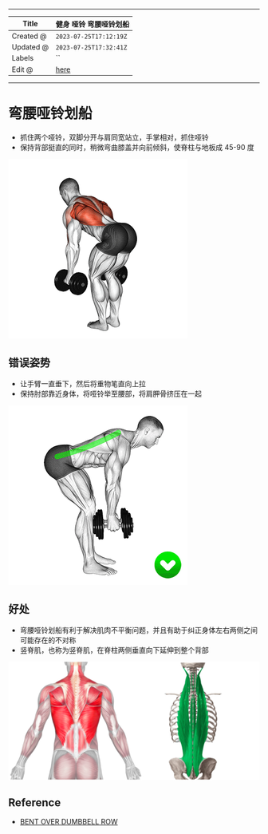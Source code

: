 -----

| Title     | 健身 哑铃 弯腰哑铃划船                                    |
| --------- | ----------------------------------------------- |
| Created @ | `2023-07-25T17:12:19Z`                          |
| Updated @ | `2023-07-25T17:32:41Z`                          |
| Labels    | \`\`                                            |
| Edit @    | [here](https://github.com/junxnone/l/issues/15) |

-----

# 弯腰哑铃划船

  - 抓住两个哑铃，双脚分开与肩同宽站立，手掌相对，抓住哑铃
  - 保持背部挺直的同时，稍微弯曲膝盖并向前倾斜，使脊柱与地板成 45-90 度

![Bent-Over-Dumbbell-Row](media/19afcbafc1eeb4a688b2ae4b22b50c1402741f9b.gif)

## 错误姿势

  - 让手臂一直垂下，然后将重物笔直向上拉
  - 保持肘部靠近身体，将哑铃举至腰部，将肩胛骨挤压在一起

![how-to-do-bent-over-dumbbell-row-form-correct-technique](media/fc4bc85c103c76a62e9ed2c4f04bfe1fa4a10008.gif)

## 好处

  - 弯腰哑铃划船有利于解决肌肉不平衡问题，并且有助于纠正身体左右两侧之间可能存在的不对称
  - 竖脊肌，也称为竖脊肌，在脊柱两侧垂直向下延伸到整个背部

![image](media/5f7dc5b4a2b92453cfa53cd094993434277b4157.png)

## Reference

  - [BENT OVER DUMBBELL
    ROW](https://fitnessprogramer.com/exercise/bent-over-dumbbell-row)
